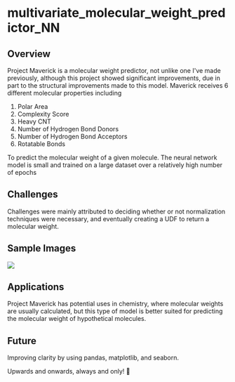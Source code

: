 # multivariate_molecular_weight_predictor_NN

## Overview
Project Maverick is a molecular weight predictor, not unlike one I've made previously, although this project showed significant improvements, due in part to the structural improvements made to this model. Maverick receives 6 different molecular properties including

1. Polar Area
2. Complexity Score
3. Heavy CNT
4. Number of Hydrogen Bond Donors
5. Number of Hydrogen Bond Acceptors
6. Rotatable Bonds

To predict the molecular weight of a given molecule. The neural network model is small and trained on a large dataset over a relatively high number of epochs

## Challenges
Challenges were mainly attributed to deciding whether or not normalization techniques were necessary, and eventually creating a UDF to return a molecular weight.

## Sample Images
![](https://www.wikihow.com/images/thumb/4/4f/Calculate-Molecular-Weight-Step-4.jpg/aid4627737-v4-728px-Calculate-Molecular-Weight-Step-4.jpg)

## Applications
Project Maverick has potential uses in chemistry, where molecular weights are usually calculated, but this type of model is better suited for predicting the molecular weight of hypothetical molecules.

## Future
Improving clarity by using pandas, matplotlib, and seaborn.

Upwards and onwards, always and only! :rocket:

